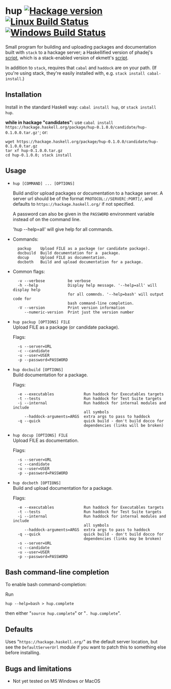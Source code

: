 # hup [![Hackage version](https://img.shields.io/hackage/v/hup.svg?label=Hackage)](https://hackage.haskell.org/package/hup) [![Linux Build Status](https://img.shields.io/travis/phlummox/hup.svg?label=Linux%20build)](https://travis-ci.org/phlummox/hup) [![Windows Build Status](https://img.shields.io/appveyor/ci/phlummox/hup.svg?label=Windows%20build)](https://ci.appveyor.com/project/phlummox/hup)

Small program for building and uploading packages and documentation
built with `stack` to a hackage server; a Haskellified version of
phadej's [script](https://github.com/phadej/binary-orphans/blob/master/hackage-docs.sh),
which is a stack-enabled version of ekmett's [script](https://github.com/ekmett/lens/blob/master/scripts/hackage-docs.sh).

In addition to `stack`, requires that `cabal` and `haddock` are on your path.
(If you're using stack, they're easily installed with, e.g.  `stack install
cabal-install`.)

## Installation

Install in the standard Haskell way: `cabal install hup`, or `stack
install hup`.

**while in hackage "candidates":** use `cabal install https://hackage.haskell.org/package/hup-0.1.0.0/candidate/hup-0.1.0.0.tar.gz'`; or:

    wget https://hackage.haskell.org/package/hup-0.1.0.0/candidate/hup-0.1.0.0.tar.gz
    tar xf hup-0.1.0.0.tar.gz
    cd hup-0.1.0.0; stack install


## Usage

* `hup [COMMAND] ... [OPTIONS]`
   
  Build and/or upload packages or documentation to a hackage server. A server
  url should be of the format `PROTOCOL://SERVER[:PORT]/`, and defaults to
  `https://hackage.haskell.org/` if not specified.

  A password can also be given in the `PASSWORD` environment variable instead
  of on the command line.
  
  'hup --help=all' will give help for all commands.

* Commands:

        packup    Upload FILE as a package (or candidate package).
        docbuild  Build documentation for a  package.
        docup     Upload FILE as documentation.
        docboth   Build and upload documentation for a package.


* Common flags:
  
        -v --verbose          be verbose
        -h --help             Display help message. '--help=all' will display help
                              for all commnds. '--help=bash' will output code for
                              bash command-line completion.
        -V --version          Print version information
           --numeric-version  Print just the version number


* `hup packup [OPTIONS] FILE`  
  Upload FILE as a package (or candidate package).

  Flags:  

        -s --server=URL       
        -c --candidate        
        -u --user=USER        
        -p --password=PASSWORD  


* `hup docbuild [OPTIONS]`   
  Build documentation for a  package.

  Flags:

        -e --executables             Run haddock for Executables targets
        -t --tests                   Run haddock for Test Suite targets
        -i --internal                Run haddock for internal modules and include
                                     all symbols
           --haddock-arguments=ARGS  extra args to pass to haddock
        -q --quick                   quick build - don't build docco for
                                     dependencies (links will be broken)

* `hup docup [OPTIONS] FILE`  
  Upload FILE as documentation.

  Flags:

        -s --server=URL       
        -c --candidate        
        -u --user=USER        
        -p --password=PASSWORD

* `hup docboth [OPTIONS]`  
  Build and upload documentation for a package.

  Flags:

        -e --executables             Run haddock for Executables targets
        -t --tests                   Run haddock for Test Suite targets
        -i --internal                Run haddock for internal modules and include
                                     all symbols
           --haddock-arguments=ARGS  extra args to pass to haddock
        -q --quick                   quick build - don't build docco for
                                     dependencies (links may be broken)
        -s --server=URL            
        -c --candidate             
        -u --user=USER             
        -p --password=PASSWORD      

## Bash command-line completion

To enable bash command-completion:

Run 

    hup --help=bash > hup.complete

then either "`source hup.complete`" or "`. hup.complete`".

## Defaults

Uses "`https://hackage.haskell.org/`" as the default server location,
but see the `DefaultServerUrl` module if you want to patch this to
something else before installing.    


## Bugs and limitations

- Not yet tested on MS Windows or MacOS


